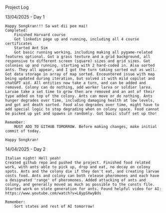 Project Log

13/04/2025 - Day 1

    Happy Songkran!!! Sa wat dii pee mai!
    Completed:
        Finished Harvard course
        Got linkedin page up and running, including all 4 course certificates
        Started Ant Sim
        Got basic running working, including making all pygame-related features optional. Got a grass texture and a grid background, all responsive to different screen (square) sizes and grid sizes. Got colonies up and running, starting with 2 hard-coded in. Also sorted ants. They all appear, and I got the turn taking sorted out as well. Got data storage in array of map sorted. Encountered issue with map being updated during iteration, but solved it with mild copilot and chatGPT aid. All entities now take a turn, and can be added and removed. Colony can do nothing, add worker larva or soldier larva. Larvae take a set time to grow then are removed and an ant of their type added on top of the colony. Ants can move or do nothing. Ants hunger degrades over time, including damaging health at low levels, and got ant death sorted. Food also degrades over time, might have to add special logic to stop degrading when on colony space. Food cannot be picked up yet and spawns in randomly. Got basic stuff set up tho!

    Remember:
        MUST ADD TO GITHUB TOMORROW. Before making changes, make initial commit of today.

    Happy Songkran!

14/04/2025 - Day 2

    Italian night! Hell yeah!
    Created github repo and pushed the project. Finished food related work, with ants able to pick up, drop and eat, no decay on colony spots. Ants and the colony die if they don't eat, and creating larvae costs food. Ants and colony can both release pheromones and each have a designated 'range' of pheromones. Added attacking of ants and colony, and generally moved as much as possible to the consts file. Started work on state generation for ants. Found helpful video for AI: https://www.youtube.com/watch?v=L8ypSXwyBds

    Remember:
        Sort states and rest of AI tomorrow!
